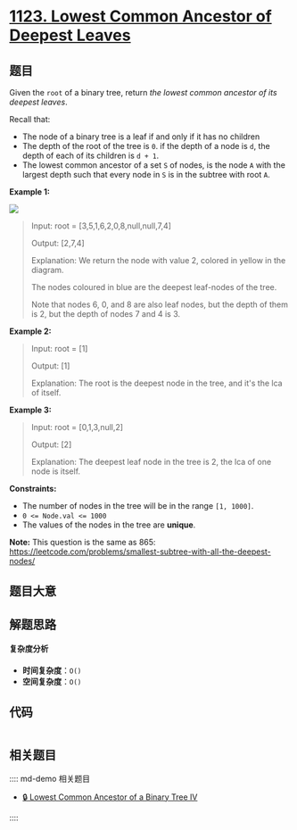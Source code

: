 # [1123. Lowest Common Ancestor of Deepest Leaves](https://leetcode.com/problems/lowest-common-ancestor-of-deepest-leaves/)

## 题目

Given the `root` of a binary tree, return _the lowest common ancestor of its
deepest leaves_.

Recall that:

- The node of a binary tree is a leaf if and only if it has no children
- The depth of the root of the tree is `0`. if the depth of a node is `d`, the depth of each of its children is `d + 1`.
- The lowest common ancestor of a set `S` of nodes, is the node `A` with the largest depth such that every node in `S` is in the subtree with root `A`.

**Example 1:**

![](https://s3-lc-upload.s3.amazonaws.com/uploads/2018/07/01/sketch1.png)

> Input: root = [3,5,1,6,2,0,8,null,null,7,4]
>
> Output: [2,7,4]
>
> Explanation: We return the node with value 2, colored in yellow in the diagram.
>
> The nodes coloured in blue are the deepest leaf-nodes of the tree.
>
> Note that nodes 6, 0, and 8 are also leaf nodes, but the depth of them is 2, but the depth of nodes 7 and 4 is 3.

**Example 2:**

> Input: root = [1]
>
> Output: [1]
>
> Explanation: The root is the deepest node in the tree, and it's the lca of itself.

**Example 3:**

> Input: root = [0,1,3,null,2]
>
> Output: [2]
>
> Explanation: The deepest leaf node in the tree is 2, the lca of one node is itself.

**Constraints:**

- The number of nodes in the tree will be in the range `[1, 1000]`.
- `0 <= Node.val <= 1000`
- The values of the nodes in the tree are **unique**.

**Note:** This question is the same as 865:
<https://leetcode.com/problems/smallest-subtree-with-all-the-deepest-nodes/>

## 题目大意

## 解题思路

#### 复杂度分析

- **时间复杂度**：`O()`
- **空间复杂度**：`O()`

## 代码

```javascript

```

## 相关题目

:::: md-demo 相关题目

- [🔒 Lowest Common Ancestor of a Binary Tree IV](https://leetcode.com/problems/lowest-common-ancestor-of-a-binary-tree-iv)

::::

